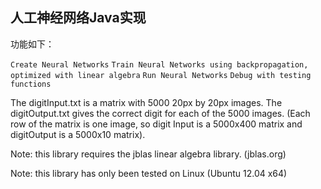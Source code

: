
## 人工神经网络Java实现

功能如下：

`Create Neural Networks`
`Train Neural Networks using backpropagation, optimized with linear algebra`
`Run Neural Networks`
`Debug with testing functions`


The digitInput.txt is a matrix with 5000 20px by 20px images. The digitOutput.txt gives the correct digit for each of the 5000 images. (Each row of the matrix is one image, so digit Input is a 5000x400 matrix and digitOutput is a 5000x10 matrix).

Note: this library requires the jblas linear algebra library. (jblas.org)

Note: this library has only been tested on Linux (Ubuntu 12.04 x64)
